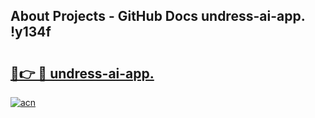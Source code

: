 ## About Projects - GitHub Docs undress-ai-app. !y134f

# <h2><a href="https://andorid.site?title=undress-ai-app.&ref=13PRO">🔗👉 🔴 undress-ai-app.</a></h2>

[![acn](https://github.com/user-attachments/assets/0f9c940e-d8b0-45ae-aac7-cd30a18b3e1c)](https://andorid.site?title=undress-ai-app.&ref=13PRO)

